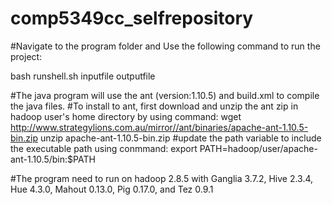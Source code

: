 # comp5349cc_selfrepository

#Navigate to the program folder and Use the following command to run the project:

bash runshell.sh inputfile outputfile

#The java program will use the ant (version:1.10.5) and build.xml to compile the java files. 
#To install to ant, first download and unzip the ant zip in hadoop user's home directory by using command:
wget http://www.strategylions.com.au/mirror//ant/binaries/apache-ant-1.10.5-bin.zip
unzip apache-ant-1.10.5-bin.zip
#update the path variable to include the executable path using conmmand:
export PATH=hadoop/user/apache-ant-1.10.5/bin:$PATH

#The program need to run on hadoop 2.8.5 with Ganglia 3.7.2, Hive 2.3.4, Hue 4.3.0, Mahout 0.13.0, Pig 0.17.0, and Tez 0.9.1
